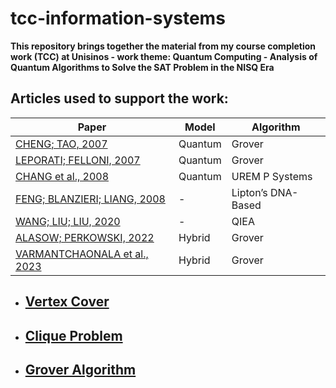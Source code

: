 # tcc-information-systems
**This repository brings together the material from my course completion work (TCC) at Unisinos - work theme: Quantum Computing - Analysis of Quantum Algorithms to Solve the SAT Problem in the NISQ Era**

## Articles used to support the work:

|                          Paper                   |                  Model               |          Algorithm            |
|--------------------------------------------------|--------------------------------------|-------------------------------|
| [CHENG; TAO, 2007](./papers/QuantumCooperativeSearchAlgorithmFor3SAT.pdf)               |      Quantum | Grover         |
| [LEPORATI; FELLONI, 2007](./papers/ThreeQuantumAlgorithmsToSolve3SAT.pdf)               |      Quantum | Grover         |
| [CHANG et al., 2008](./papers/QuantumCooperativeSearchAlgorithmFor3SAT.pdf)             |      Quantum | UREM P Systems |
| [FENG; BLANZIERI; LIANG, 2008](./papers/ImprovedQuantumInspireEvolutionaryAlgorithmAndItsApplicationTo3SATProblems.pdf) | - | Lipton’s DNA-Based |
| [WANG; LIU; LIU, 2020](./papers/AGenericVariableInputsQuantumAlgorithmFor3SATProblem.pdf) | - | QIEA |
| [ALASOW; PERKOWSKI, 2022](./papers/QuantumAlgorithmForMaximumSatisfiability.pdf) | Hybrid | Grover |
| [VARMANTCHAONALA et al., 2023](./papers/QuantumHybridAlgorithmForSolvingSATProblem.pdf) | Hybrid | Grover |



* ## [Vertex Cover](https://www.google.com.br/books/edition/The_Vertex_Cover_Algorithm/66KfDwAAQBAJ?hl=pt-BR&gbpv=1&dq=vertex+cover&printsec=frontcover/)

* ## [Clique Problem](https://cs.stanford.edu/people/eroberts/courses/soco/projects/2003-04/dna-computing/clique.htm)
* ## [Grover Algorithm](https://www.sciencedirect.com/topics/computer-science/grover-algorithm)



